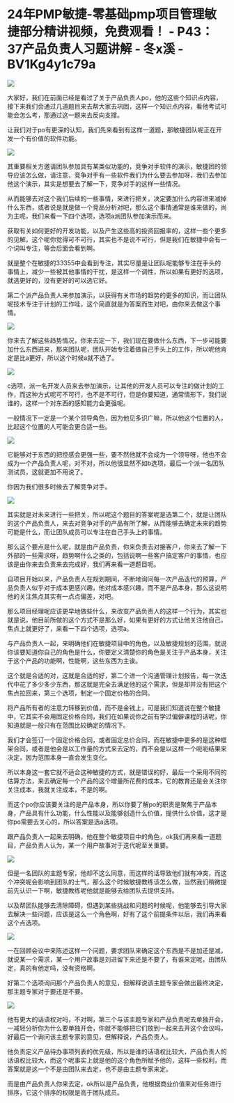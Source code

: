 # 24年PMP敏捷-零基础pmp项目管理敏捷部分精讲视频，免费观看！ - P43：37产品负责人习题讲解 - 冬x溪 - BV1Kg4y1c79a

![](img/2ef0dcaec2df71be2124de5ecb8b476e_0.png)

大家好，我们在前面已经是看过了关于产品负责人po，他的这些个知识点内容，接下来我们会通过几道题目来去帮大家去巩固，这样一个知识点内容，看他考试可能会怎么考，那通过这一题来去反向支撑。

让我们对于po有更深的认知，我们先来看到有这样一道题，那敏捷团队呢正在开发一个有价值的软件功能。

![](img/2ef0dcaec2df71be2124de5ecb8b476e_2.png)

其重要相关方邀请团队参加具有某类似功能的，竞争对手软件的演示，敏捷团的领导应该怎么做，请注意，竞争对手有一些软件我们为什么要去参加呀，我们去参加他这个演示，其实是想要去了解一下，竞争对手的这样一些情况。

从而能够去对这个我们后续的一些事情，来进行把关，决定要加什么内容进来减掉什么东西，或者说是就是做一个竞品分析对吧，那么这个事情通常是谁来做的，尚为主呢，我们来看一下四个选项，选项a派团队参加演示而来。

获取有关如何更好的开发功能，以及产生这些高的投资回报率的，这样一些个更多的见解，这个呢你觉得可不可行，其实也不是说不可行，但是我们在敏捷中会有一个词叫专注，等会后面会看到啊。

就是整个在敏捷的33355中会看到专注，其实尽量是让团队呢能够专注在手头的事情上，减少一些被其他事情的干扰，是这样一个调性，所以如果有更好的选项，就选更好的，没有更好的可以选它好。

第二个派产品负责人来参加演示，以获得有关市场的趋势的更多的知识，而让团队呢技术专注于计划的工作哇，这个简直就是为答案而生对吧，由你来去做这个事情。



![](img/2ef0dcaec2df71be2124de5ecb8b476e_4.png)

你来去了解这些趋势情况，你来去定一下，我们现在要做什么东西，下一步可能要加什么东西进来，那来团队呢，团队开始专注着做自己手头上的工作，所以呢他肯定是比a更好，所以这个时候a就不选了。



![](img/2ef0dcaec2df71be2124de5ecb8b476e_6.png)

c选项，派一名开发人员来去参加演示，让其他的开发人员可以专注的做计划的工作，而这种方式呢可不可行，也不是不可行，但是你要知道，通常情形下，我们说谁的，这样一个对东西的感知能力会更强呢。

一般情况下一定是一个某个领导角色，因为他见多识广嘛，所以他这个位置的人，比起这个位置的人可能会更合适一些。



![](img/2ef0dcaec2df71be2124de5ecb8b476e_8.png)

它能够对于东西的把控感会更强一些，要不然他就不会成为一个领导呀，他也不会成为一个产品负责人呢，对不对，所以他很显然不如b选项，最后一个派一名团队测试员，这就更加不用说了。

你因为我们很多时候去了解竞争对手。

![](img/2ef0dcaec2df71be2124de5ecb8b476e_10.png)

其实就是对未来进行一些把关，所以呢这个题目的答案呢是选第二个，就是让团队的这个产品负责人，来去对竞争对手的产品有所了解，从而能够去确定未来的趋势可能是什么，而让团队成员可以专注在自己手头上的事情。

那么这个要点是什么呢，就是由产品负责，你来负责去对接客户，你来去了解一下外部的一些需求呀，趋势啊什么之类的，包括说啊一些客户搞定客户的事情，也应该是由你来去负责来去完成好，我们再来看一道题目呃。

自项目开始以来，产品负责人在规划期间，不断地询问每一次产品迭代的预算，产品负责人似乎对于成本更感兴趣，他对成本感兴趣，而不是产品本身，那么这说明他的关注焦点其实有一点点偏差，对吧。

那么项目经理呢应该更早地做些什么，来改变产品负责人的这样一个行为，其实也就是说，他目前所做的这个方式不是那么好，如果有更好的方式让他关注他自己，焦点上就更好了，来看一下四个选项，选项a。

与产品负责人一起，来明确他们在敏捷项目中的角色，以及敏捷规划的范围，就说你该要知道你自己的角色是什么，你要定义清楚你的角色是关注于产品本身，关注于这个产品的功能啊，性能啊，这些东西为主诶。

这个就是合适的对，这就是合适的好，第二个进一个沟通管理计划报告，每一次迭代中花了多少多少东西，那这就是完全去满足他的这个需求，但是却并没有把这个焦点拉回来，第三个选项，制定一个固定价格的合同。

将产品所有者的注意力转移到价值，而不是金钱上，可是我们知道说在整个敏捷中，它其实不会用固定价格合同，我们在如果说你之前有学过偏僻课程的话呢，你知道就是一般只有在范围比较确定的情况下。

我们才会签订一个固定价格合同，或者固定总价合同，而在敏捷中更多的是这种框架合同，或者是他会是以工作量的方式来去定的，而不会是以这样一个呃呃结果来决定，因为范围本身一直会发生变化。

所以本身这一套它就不适合这种敏捷的方式，就是错误的好，最后一个采用不同的估算方法，来去确定每一个产品的这个增量所花费的成本，它的教育还是会关注你关注成本，我就关注成本，不是的啊。

而这个po你应该要关注的是产品本身，所以你要了解po的职责是聚焦于产品本身，产品具有什么功能，什么性能以及能够创造什么价值，提供什么价值，这才是你po需要去关心的，所以答案是选a选项。

跟产品负责人一起来去明确，他在整个敏捷项目中的角色，ok我们再来看一道题目，产品负责人认为，某一个用户故事对于迭代呢至关重要。



![](img/2ef0dcaec2df71be2124de5ecb8b476e_12.png)

但是一名团队的主题专家，他却不这么同意，而这样的话导致他们就有冲突，而这个冲突呢会影响到团队的士气，那么这个时候敏捷教练该怎么做，当然我们稍微提前先认识一下啊，敏捷教练呢他就是能够去给团队去提供支持。

以及帮团队能够去清除障碍，但遇到某些挑战和问题的时候呢，他能够去引导大家去解决一些问题，应该是这么一个角色啊，好有了这个前提条件以后，我们再来看这个点选项。



![](img/2ef0dcaec2df71be2124de5ecb8b476e_14.png)

一在回顾会议中来陈述这样一个问题，要求团队来确定这个东西是不是加还是减，就说某一个需求，某一个用户故事是刘进留下来还是不要了，有谁来定呢，由团队定，真的有他定吗，没有资格啊。

好第二个选项询问那个产品负责人的意见，但解释说该主题专家会做出最终决定，那主题专家对于要还是不要。

![](img/2ef0dcaec2df71be2124de5ecb8b476e_16.png)

他有更大的话语权对吗，不对啊，第三个与该主题专家和产品负责呢去单独开会，一减轻分析你为什么要单独开会，你就不能够把它们放到一起来去开这个会议吗，好最后一个询问该主题专家的意见，但解释说，产品负责人。

他负责定义产品待办事项列表的优先级，所以是谁的话语权比较大，产品负责人的话语权比较大，而这个呢事实上就是他的这个角色所赋予他的，这样一些权利，而答案就是这一个不是由团队来去定，也不是由主题专家来定。

而是由产品负责人你来去定，ok所以是产品负责，他根据商业价值来对任务进行排序，它这个排序的权限是高于团队成员。

